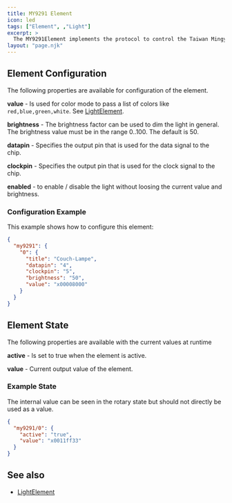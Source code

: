 ```yaml
---
title: MY9291 Element
icon: led
tags: ["Element", ,"Light"]
excerpt: >
  The MY9291Element implements the protocol to control the Taiwan Mingyang MY9291 LED driver chip that can be found in some bulbs.
layout: "page.njk"
---
```


## Element Configuration

The following properties are available for configuration of the element.

<object data="/element.svg?my9291" type="image/svg+xml"></object>

**value** - Is used for color mode to pass a list of colors like `red,blue,green,white`. See [LightElement](/elements/light.md). 

**brightness** - The brightness factor can be used to dim the light in general. The brightness value must be in the range 0..100. The default is 50.

**datapin** - Specifies the output pin that is used for the data signal to the chip.

**clockpin** - Specifies the output pin that is used for the clock signal to the chip.

**enabled** - to enable / disable the light without loosing the current value and brightness. 


### Configuration Example

This example shows how to configure this element:

``` json
{
  "my9291": {
    "0": {
      "title": "Couch-Lampe",
      "datapin": "4",
      "clockpin": "5",
      "brightness": "50",
      "value": "x00008000"
    }
  }
}
```

## Element State

The following properties are available with the current values at runtime

**active** - Is set to true when the element is active.

**value** - Current output value of the element.


### Example State

The internal value can be seen in the rotary state but should not directly be used as a value.

``` json
{
  "my9291/0": {
    "active": "true",
    "value": "x0011ff33"
  }
}
```


## See also

* [LightElement](/elements/light.md)

